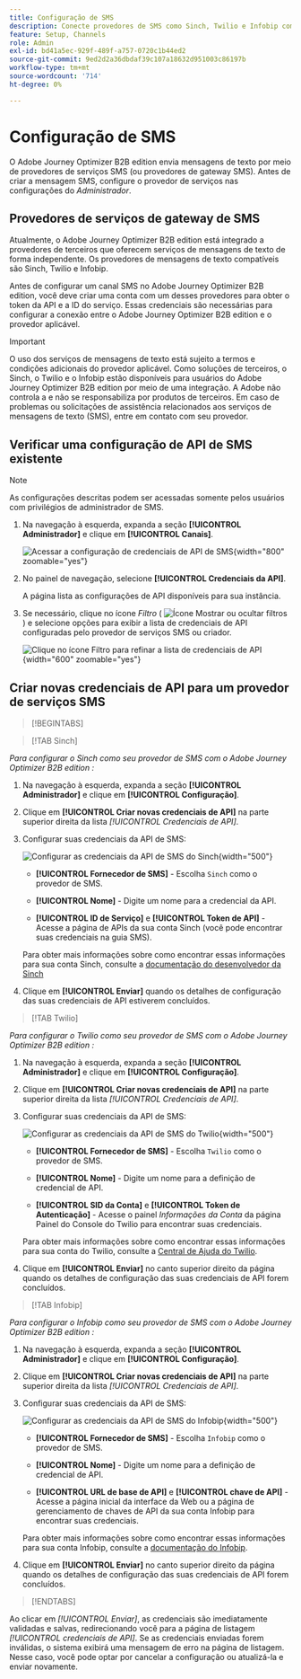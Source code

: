 ```yaml
---
title: Configuração de SMS
description: Conecte provedores de SMS como Sinch, Twilio e Infobip com credenciais de API para ativar mensagens de texto no Journey Optimizer B2B edition jornada.
feature: Setup, Channels
role: Admin
exl-id: bd41a5ec-929f-489f-a757-0720c1b44ed2
source-git-commit: 9ed2d2a36dbdaf39c107a18632d951003c86197b
workflow-type: tm+mt
source-wordcount: '714'
ht-degree: 0%

---
```


# Configuração de SMS

O Adobe Journey Optimizer B2B edition envia mensagens de texto por meio de provedores de serviços SMS (ou provedores de gateway SMS). Antes de criar a mensagem SMS, configure o provedor de serviços nas configurações do _Administrador_.

## Provedores de serviços de gateway de SMS

Atualmente, o Adobe Journey Optimizer B2B edition está integrado a provedores de terceiros que oferecem serviços de mensagens de texto de forma independente. Os provedores de mensagens de texto compatíveis são Sinch, Twilio e Infobip.

Antes de configurar um canal SMS no Adobe Journey Optimizer B2B edition, você deve criar uma conta com um desses provedores para obter o token da API e a ID do serviço. Essas credenciais são necessárias para configurar a conexão entre o Adobe Journey Optimizer B2B edition e o provedor aplicável.

>[!IMPORTANT]
>
>O uso dos serviços de mensagens de texto está sujeito a termos e condições adicionais do provedor aplicável. Como soluções de terceiros, o Sinch, o Twilio e o Infobip estão disponíveis para usuários do Adobe Journey Optimizer B2B edition por meio de uma integração. A Adobe não controla a e não se responsabiliza por produtos de terceiros. Em caso de problemas ou solicitações de assistência relacionados aos serviços de mensagens de texto (SMS), entre em contato com seu provedor.

## Verificar uma configuração de API de SMS existente

>[!NOTE]
>
>As configurações descritas podem ser acessadas somente pelos usuários com privilégios de administrador de SMS.

1. Na navegação à esquerda, expanda a seção **[!UICONTROL Administrador]** e clique em **[!UICONTROL Canais]**.

   ![Acessar a configuração de credenciais de API de SMS](./assets/config-sms-api.png){width="800" zoomable="yes"}

1. No painel de navegação, selecione **[!UICONTROL Credenciais da API]**.

   A página lista as configurações de API disponíveis para sua instância.

1. Se necessário, clique no ícone _Filtro_ ( ![Ícone Mostrar ou ocultar filtros](../assets/do-not-localize/icon-filter.svg) ) e selecione opções para exibir a lista de credenciais de API configuradas pelo provedor de serviços SMS ou criador.

   ![Clique no ícone Filtro para refinar a lista de credenciais de API](./assets/config-sms-api-filter.png){width="600" zoomable="yes"}

## Criar novas credenciais de API para um provedor de serviços SMS

>[!BEGINTABS]

>[!TAB Sinch]

_Para configurar o Sinch como seu provedor de SMS com o Adobe Journey Optimizer B2B edition :_

1. Na navegação à esquerda, expanda a seção **[!UICONTROL Administrador]** e clique em **[!UICONTROL Configuração]**.

1. Clique em **[!UICONTROL Criar novas credenciais de API]** na parte superior direita da lista _[!UICONTROL Credenciais de API]_.

1. Configurar suas credenciais da API de SMS:

   ![Configurar as credenciais da API de SMS do Sinch](./assets/config-sms-api-sinch.png){width="500"}

   * **[!UICONTROL Fornecedor de SMS]** - Escolha `Sinch` como o provedor de SMS.

   * **[!UICONTROL Nome]** - Digite um nome para a credencial da API.

   * **[!UICONTROL ID de Serviço]** e **[!UICONTROL Token de API]** - Acesse a página de APIs da sua conta Sinch (você pode encontrar suas credenciais na guia SMS).

   Para obter mais informações sobre como encontrar essas informações para sua conta Sinch, consulte a [documentação do desenvolvedor da Sinch](https://developers.sinch.com/docs/sms/getting-started/#2-get-credentials)

1. Clique em **[!UICONTROL Enviar]** quando os detalhes de configuração das suas credenciais de API estiverem concluídos.

>[!TAB Twilio]

_Para configurar o Twilio como seu provedor de SMS com o Adobe Journey Optimizer B2B edition :_

1. Na navegação à esquerda, expanda a seção **[!UICONTROL Administrador]** e clique em **[!UICONTROL Configuração]**.

1. Clique em **[!UICONTROL Criar novas credenciais de API]** na parte superior direita da lista _[!UICONTROL Credenciais de API]_.

1. Configurar suas credenciais da API de SMS:

   ![Configurar as credenciais da API de SMS do Twilio](./assets/config-sms-api-twilio.png){width="500"}

   * **[!UICONTROL Fornecedor de SMS]** - Escolha `Twilio` como o provedor de SMS.

   * **[!UICONTROL Nome]** - Digite um nome para a definição de credencial de API.

   * **[!UICONTROL SID da Conta]** e **[!UICONTROL Token de Autenticação]** - Acesse o painel _Informações da Conta_ da página Painel do Console do Twilio para encontrar suas credenciais.

   Para obter mais informações sobre como encontrar essas informações para sua conta do Twilio, consulte a [Central de Ajuda do Twilio](https://help.twilio.com/articles/14726256820123-What-is-a-Twilio-Account-SID-and-where-can-I-find-it-).

1. Clique em **[!UICONTROL Enviar]** no canto superior direito da página quando os detalhes de configuração das suas credenciais de API forem concluídos.

>[!TAB Infobip]

_Para configurar o Infobip como seu provedor de SMS com o Adobe Journey Optimizer B2B edition :_

1. Na navegação à esquerda, expanda a seção **[!UICONTROL Administrador]** e clique em **[!UICONTROL Configuração]**.

1. Clique em **[!UICONTROL Criar novas credenciais de API]** na parte superior direita da lista _[!UICONTROL Credenciais de API]_.

1. Configurar suas credenciais da API de SMS:

   ![Configurar as credenciais da API de SMS do Infobip](./assets/config-sms-api-infobip.png){width="500"}

   * **[!UICONTROL Fornecedor de SMS]** - Escolha `Infobip` como o provedor de SMS.

   * **[!UICONTROL Nome]** - Digite um nome para a definição de credencial de API.

   * **[!UICONTROL URL de base de API]** e **[!UICONTROL chave de API]** - Acesse a página inicial da interface da Web ou a página de gerenciamento de chaves de API da sua conta Infobip para encontrar suas credenciais.

   Para obter mais informações sobre como encontrar essas informações para sua conta Infobip, consulte a [documentação do Infobip](https://www.infobip.com/docs/api/_blank).

1. Clique em **[!UICONTROL Enviar]** no canto superior direito da página quando os detalhes de configuração das suas credenciais de API forem concluídos.

>[!ENDTABS]

Ao clicar em _[!UICONTROL Enviar]_, as credenciais são imediatamente validadas e salvas, redirecionando você para a página de listagem _[!UICONTROL credenciais de API]_. Se as credenciais enviadas forem inválidas, o sistema exibirá uma mensagem de erro na página de listagem. Nesse caso, você pode optar por cancelar a configuração ou atualizá-la e enviar novamente.
